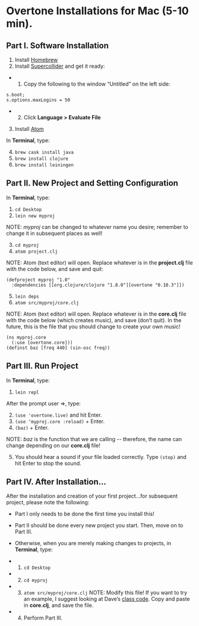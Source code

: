 Overtone Installations for Mac (5-10 min).
======

## Part I. Software Installation
1.	Install [Homebrew](https://brew.sh/)
2.	Install [Supercollider](https://supercollider.github.io/download) and get it ready:
- 1. Copy the following to the window “Untitled” on the left side:
~~~
s.boot;
s.options.maxLogins = 50
~~~
- 2.	Click **Language > Evaluate File**

3.	Install [Atom](https://atom.io/)

In **Terminal**, type:

4.	`brew cask install java`
5.	`brew install clojure`
6.	`brew install leiningen`

## Part II. New Project and Setting Configuration

In **Terminal**, type:
1.	`cd Desktop`
2.	`lein new myproj`

NOTE: *myproj* can be changed to whatever name you desire; remember to change it in subsequent places as well!

3.	`cd myproj`
4.	`atom project.clj`

NOTE: Atom (text editor) will open. Replace whatever is in the **project.clj** file with the code below, and save and quit:

~~~
(defproject myproj "1.0"
  :dependencies [[org.clojure/clojure "1.8.0"][overtone "0.10.3"]])
~~~

5.	`lein deps`
6.	`atom src/myproj/core.clj`

NOTE: Atom (text editor) will open. Replace whatever is in the **core.clj** file with the code below (which creates music), and save (don’t quit). In the future, 	this is the file that you should change to create your own music!

~~~
(ns myproj.core
  (:use [overtone.core]))
(definst baz [freq 440] (sin-osc freq))
~~~

## Part III. Run Project

In **Terminal**, type: 
1.	`lein repl`

After the prompt user =>, type:

2. `(use 'overtone.live)` and hit Enter.
3. `(use ‘myproj.core :reload)` + Enter.
4. `(baz)` + Enter.

NOTE: *baz* is the function that we are calling -- therefore, the name can change depending on our **core.clj** file!

5.	You should hear a sound if your file loaded correctly. Type `(stop)` and hit Enter to stop the sound.

## Part IV. After Installation...
After the installation and creation of your first project…for subsequent project, please note the following:

* Part I only needs to be done the first time you install this!
* Part II should be done every new project you start. Then, move on to Part III.

* Otherwise, when you are merely making changes to projects,
in **Terminal**, type:
- 1. `cd Desktop`
- 2. `cd myproj`
- 3. `atom src/myproj/core.clj`
NOTE: Modify this file! If you want to try an example, I suggest looking at Dave’s [class code](https://github.com/Projamming/ClassCode/blob/master/11_13_inclass). Copy and paste in **core.clj**, and save the file.
- 4. Perform Part III.
